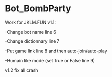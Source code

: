 # Bot_BombParty
Work for JKLM.FUN
v1.1:

-Change bot name line 6

-Change dictionnary line 7

-Put game link line 8 and then auto-join/auto-play

-Humain like mode (set True or False line 9)

v1.2 fix all crash
